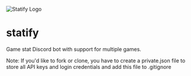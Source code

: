 ![Statify Logo](https://cdn.discordapp.com/avatars/723412441475580065/db86c5450510abb34d25874fd51f745d.webp?size=128)
# statify 
Game stat Discord bot with support for multiple games.

Note:
If you'd like to fork or clone, you have to create a private.json file to store all API keys and login credentials and add this file to .gitignore
